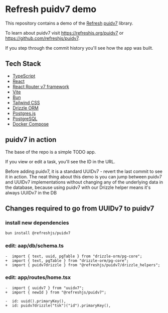 # Refresh puidv7 demo

This repository contains a demo of the [Refresh](https://refreshjs.org) [puidv7](https://refreshjs.org/puidv7) library.

To learn about puidv7 visit <https://refreshjs.org/puidv7> or <https://github.com/refreshjs/puidv7>.

If you step through the commit history you'll see how the app was built.

## Tech Stack

- [TypeScript](https://www.typescriptlang.org/)
- [React](https://reactjs.org/)
- [React Router v7 framework](https://reactrouter.com/start/framework/installation)
- [Vite](https://vitejs.dev/)
- [Bun](https://bun.sh/)
- [Tailwind CSS](https://tailwindcss.com/)
- [Drizzle ORM](https://orm.drizzle.team/)
- [Postgres.js](https://github.com/porsager/postgres)
- [PostgreSQL](https://www.postgresql.org/)
- [Docker Compose](https://docs.docker.com/compose/)

## puidv7 in action

The base of the repo is a simple TODO app.

If you view or edit a task, you'll see the ID in the URL.

Before adding puidv7, it is a standard UUIDv7 - revert the last commit to see it in action. The neat thing about this demo is you can jump between puidv7 and UUIDv7 implementations without changing any of the underlying data in the database, because using puidv7 with our Drizzle helper means it's always UUIDv7 in the DB

## Changes required to go from UUIDv7 to puidv7

### install new dependencies

```
bun install @refreshjs/puidv7
```

### edit: aap/db/schema.ts

```
-  import { text, uuid, pgTable } from "drizzle-orm/pg-core";
+  import { text, pgTable } from "drizzle-orm/pg-core";
+  import { puidv7drizzle } from "@refreshjs/puidv7/drizzle_helpers";
```

### edit: app/routes/home.tsx

```
-  import { uuidv7 } from "uuidv7";
+  import { newId } from "@refreshjs/puidv7";
```

```
-  id: uuid().primaryKey(),
+  id: puidv7drizzle("tsk")("id").primaryKey(),
```
